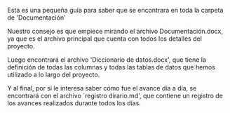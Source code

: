 Esta es una pequeña guía para saber que se encontrara en toda la carpeta de 'Documentación'

Nuestro consejo es que empiece mirando el archivo Documentación.docx, ya que es el archivo principal que cuenta con todos los detalles del proyecto.

Luego encontrará el archivo 'Diccionario de datos.docx', que tiene la definición de todas las columnas y todas las tablas de datos que hemos utilizado a lo largo del proyecto.

Y al final, por si le interesa saber cómo fue el avance día a día, se encontrará con el archivo ´registro dirario.md', que contiene un registro de los avances realizados durante todos los días.
